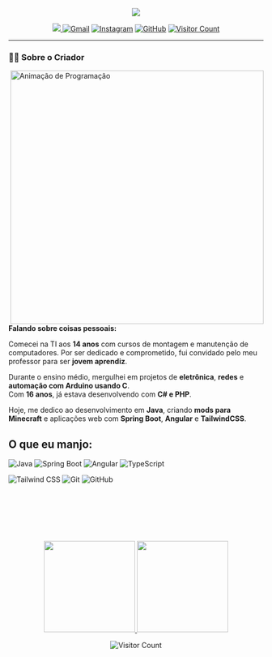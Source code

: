 <p align="center">
  <img src="https://readme-typing-svg.herokuapp.com?font=Architects+Daughter&center=true&vCenter=true&duration=3000&color=%1856ED&size=40&height=60&width=800&lines=Oi+!+Eu+sou+carlos;">
</p>

<div align="center">
  <a href="https://www.linkedin.com/in/kuo-hsiu-lee-5928b9a6/" target="_blank"> <img src="https://img.shields.io/badge/java-007396?style=for-the-badge&logo=java&logoColor=white"> </a>
  <a href="mailto:kourtneylee1611@gmail.com" target="_blank"><img src="https://img.shields.io/badge/Gmail-D14836?style=for-the-badge&logo=gmail&logoColor=white" alt="Gmail"></a>
  <a href="https://www.instagram.com/yourhandle/" target="_blank"><img src="https://img.shields.io/badge/Instagram-E4405F?style=for-the-badge&logo=instagram&logoColor=white" alt="Instagram"></a>
  <a href="https://github.com/carlos0ff" target="_blank"><img src="https://img.shields.io/badge/carlos0ff-3423A6?style=for-the-badge&logo=github&logoColor=white" alt="GitHub"></a>
 <a href="https://github.com/carlos0ff">
  <img alt="Visitor Count" title="Profile visitor count" src="https://profile-counter.glitch.me/carlos0ff/count.svg" />
</a>


</div>


---

### 👨‍💻 Sobre o Criador
<img align="right" width="500" height="500" src="https://i.gifer.com/6tXM.gif" alt="Animação de Programação" />

**Falando sobre coisas pessoais:**

Comecei na TI aos **14 anos** com cursos de montagem e manutenção de computadores. Por ser dedicado e comprometido, fui convidado pelo meu professor para ser **jovem aprendiz**.

Durante o ensino médio, mergulhei em projetos de **eletrônica**, **redes** e **automação com Arduino usando C**.  
Com **16 anos**, já estava desenvolvendo com **C# e PHP**.

Hoje, me dedico ao desenvolvimento em **Java**, criando **mods para Minecraft** e aplicações web com **Spring Boot**, **Angular** e **TailwindCSS**.

<h2 align="left">O que eu manjo:</h2>

![Java](https://img.shields.io/badge/Java-ED8B00?style=for-the-badge&logo=java&logoColor=white)
![Spring Boot](https://img.shields.io/badge/Spring_Boot-6DB33F?style=for-the-badge&logo=spring-boot&logoColor=white)
![Angular](https://img.shields.io/badge/Angular-DD0031?style=for-the-badge&logo=angular&logoColor=white)
![TypeScript](https://img.shields.io/badge/TypeScript-3178C6?style=for-the-badge&logo=typescript&logoColor=white)

![Tailwind CSS](https://img.shields.io/badge/Tailwind_CSS-38B2AC?style=for-the-badge&logo=tailwind-css&logoColor=white)
![Git](https://img.shields.io/badge/git-%23F05033.svg?style=for-the-badge&logo=git&logoColor=white)
![GitHub](https://img.shields.io/badge/github-%23121011.svg?style=for-the-badge&logo=github&logoColor=white)

<br/>
<br/>
<br/> 

<br/>
<br/>

<p align="center">
  <a href="https://github.com/carlos0ff">
    <img height="180em" src="https://github-readme-stats-eight-theta.vercel.app/api?username=carlos0ff&show_icons=true&theme=tokyonight&include_all_commits=true&count_private=true" />
    <img height="180em" src="https://github-readme-stats-eight-theta.vercel.app/api/top-langs/?username=carlos0ff&layout=compact&theme=tokyonight&border_color=00000000" />
  </a>
</p>

<div align="center">
  
  ![Visitor Count](https://profile-counter.glitch.me/carlos0ff/count.svg)
  
</div>



